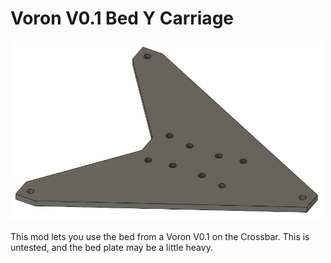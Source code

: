 # Voron V0.1 Bed Y Carriage

<img alt="V0.1 Y Carriage for Crossbar" width="500px" src="V0.1 Y Carriage.png" />

This mod lets you use the bed from a Voron V0.1 on the Crossbar. This is untested, and the bed plate may be a little heavy.


